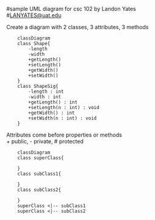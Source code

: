 #sample UML diagram for csc 102 by Landon Yates<br>
#LANYATES@uat.edu

Create a diagram with 2 classes, 3 attributes, 3 methods
```mermaid
    classDiagram
    class Shape{
        -length
        -width
        +getLength()
        +setLength()
        +getWidth()
        +setWidth()
    }
    class ShapeSig{
        -length : int
        -width : int
        +getLength() : int
        +setLength(n : int) : void
        +getWidth() : int
        +setWidth(n : int) : void 
    }
```
Attributes come before properties or methods<br>
\+ public, \- private, \# protected<br>
```mermaid
    classDiagram
    class superClass{

    }
    class subClass1{

    }
    class subClass2{

    }
    superClass <|-- subClass1
    superClass <|-- subClass2
```